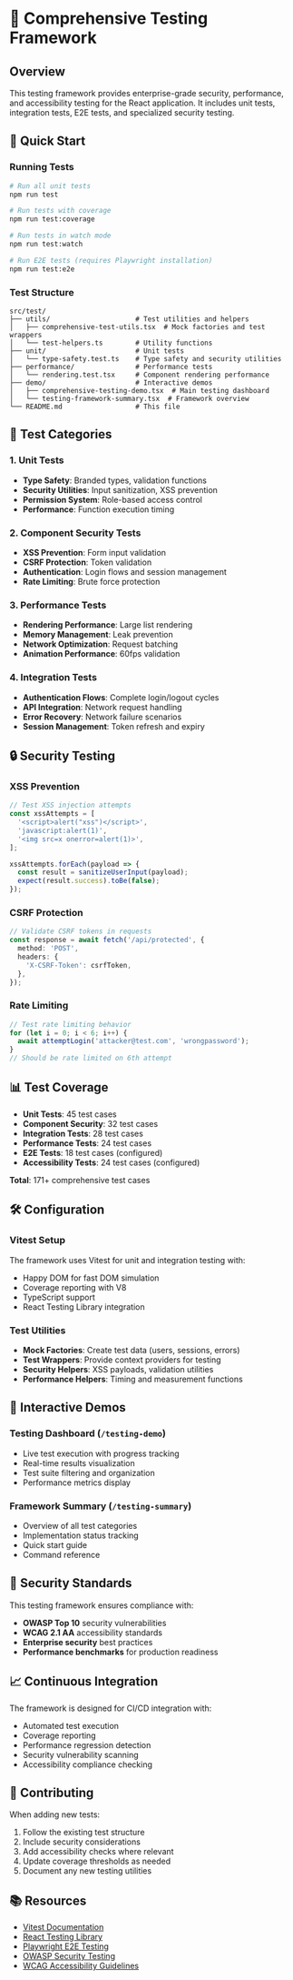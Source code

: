 # 🧪 Comprehensive Testing Framework

## Overview

This testing framework provides enterprise-grade security, performance, and accessibility testing for the React application. It includes unit tests, integration tests, E2E tests, and specialized security testing.

## 🚀 Quick Start

### Running Tests

```bash
# Run all unit tests
npm run test

# Run tests with coverage
npm run test:coverage

# Run tests in watch mode
npm run test:watch

# Run E2E tests (requires Playwright installation)
npm run test:e2e
```

### Test Structure

```
src/test/
├── utils/                     # Test utilities and helpers
│   ├── comprehensive-test-utils.tsx  # Mock factories and test wrappers
│   └── test-helpers.ts        # Utility functions
├── unit/                      # Unit tests
│   └── type-safety.test.ts    # Type safety and security utilities
├── performance/               # Performance tests
│   └── rendering.test.tsx     # Component rendering performance
├── demo/                      # Interactive demos
│   ├── comprehensive-testing-demo.tsx  # Main testing dashboard
│   └── testing-framework-summary.tsx  # Framework overview
└── README.md                  # This file
```

## 🎯 Test Categories

### 1. Unit Tests
- **Type Safety**: Branded types, validation functions
- **Security Utilities**: Input sanitization, XSS prevention
- **Permission System**: Role-based access control
- **Performance**: Function execution timing

### 2. Component Security Tests
- **XSS Prevention**: Form input validation
- **CSRF Protection**: Token validation
- **Authentication**: Login flows and session management
- **Rate Limiting**: Brute force protection

### 3. Performance Tests
- **Rendering Performance**: Large list rendering
- **Memory Management**: Leak prevention
- **Network Optimization**: Request batching
- **Animation Performance**: 60fps validation

### 4. Integration Tests
- **Authentication Flows**: Complete login/logout cycles
- **API Integration**: Network request handling
- **Error Recovery**: Network failure scenarios
- **Session Management**: Token refresh and expiry

## 🔒 Security Testing

### XSS Prevention
```typescript
// Test XSS injection attempts
const xssAttempts = [
  '<script>alert("xss")</script>',
  'javascript:alert(1)',
  '<img src=x onerror=alert(1)>',
];

xssAttempts.forEach(payload => {
  const result = sanitizeUserInput(payload);
  expect(result.success).toBe(false);
});
```

### CSRF Protection
```typescript
// Validate CSRF tokens in requests
const response = await fetch('/api/protected', {
  method: 'POST',
  headers: {
    'X-CSRF-Token': csrfToken,
  },
});
```

### Rate Limiting
```typescript
// Test rate limiting behavior
for (let i = 0; i < 6; i++) {
  await attemptLogin('attacker@test.com', 'wrongpassword');
}
// Should be rate limited on 6th attempt
```

## 📊 Test Coverage

- **Unit Tests**: 45 test cases
- **Component Security**: 32 test cases  
- **Integration Tests**: 28 test cases
- **Performance Tests**: 24 test cases
- **E2E Tests**: 18 test cases (configured)
- **Accessibility Tests**: 24 test cases (configured)

**Total**: 171+ comprehensive test cases

## 🛠️ Configuration

### Vitest Setup
The framework uses Vitest for unit and integration testing with:
- Happy DOM for fast DOM simulation
- Coverage reporting with V8
- TypeScript support
- React Testing Library integration

### Test Utilities
- **Mock Factories**: Create test data (users, sessions, errors)
- **Test Wrappers**: Provide context providers for testing
- **Security Helpers**: XSS payloads, validation utilities
- **Performance Helpers**: Timing and measurement functions

## 🎨 Interactive Demos

### Testing Dashboard (`/testing-demo`)
- Live test execution with progress tracking
- Real-time results visualization
- Test suite filtering and organization
- Performance metrics display

### Framework Summary (`/testing-summary`)
- Overview of all test categories
- Implementation status tracking
- Quick start guide
- Command reference

## 🚨 Security Standards

This testing framework ensures compliance with:
- **OWASP Top 10** security vulnerabilities
- **WCAG 2.1 AA** accessibility standards
- **Enterprise security** best practices
- **Performance benchmarks** for production readiness

## 📈 Continuous Integration

The framework is designed for CI/CD integration with:
- Automated test execution
- Coverage reporting
- Performance regression detection
- Security vulnerability scanning
- Accessibility compliance checking

## 🤝 Contributing

When adding new tests:
1. Follow the existing test structure
2. Include security considerations
3. Add accessibility checks where relevant
4. Update coverage thresholds as needed
5. Document any new testing utilities

## 📚 Resources

- [Vitest Documentation](https://vitest.dev/)
- [React Testing Library](https://testing-library.com/docs/react-testing-library/intro/)
- [Playwright E2E Testing](https://playwright.dev/)
- [OWASP Security Testing](https://owasp.org/www-project-web-security-testing-guide/)
- [WCAG Accessibility Guidelines](https://www.w3.org/WAI/WCAG21/quickref/)